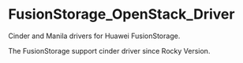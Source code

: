 # FusionStorage_OpenStack_Driver
Cinder and Manila drivers for Huawei FusionStorage.

The FusionStorage support cinder driver since Rocky Version.
